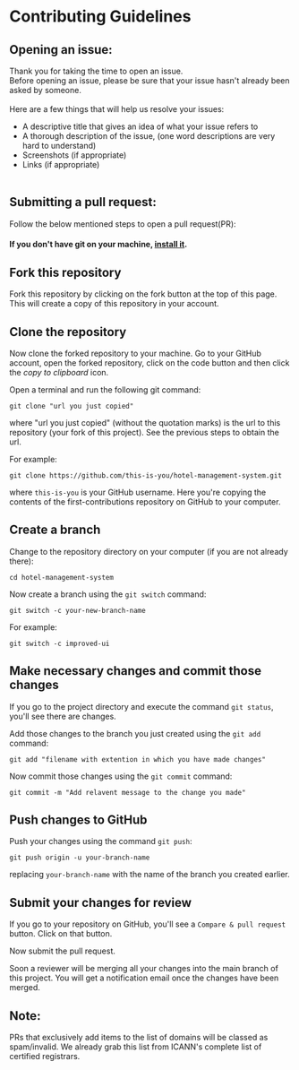 # Contributing Guidelines

## Opening an issue:

Thank you for taking the time to open an issue.
<br>
Before opening an issue, please be sure that your issue hasn't already been asked by someone.
<br><br>
Here are a few things that will help us resolve your issues:

- A descriptive title that gives an idea of what your issue refers to
- A thorough description of the issue, (one word descriptions are very hard to understand)
- Screenshots (if appropriate)
- Links (if appropriate)
  <br><br>

## Submitting a pull request:

Follow the below mentioned steps to open a pull request(PR):

#### If you don't have git on your machine, [install it](https://help.github.com/articles/set-up-git/).

## Fork this repository

Fork this repository by clicking on the fork button at the top of this page.
This will create a copy of this repository in your account.

## Clone the repository

Now clone the forked repository to your machine. Go to your GitHub account, open the forked repository, click on the code button and then click the _copy to clipboard_ icon.

Open a terminal and run the following git command:

```
git clone "url you just copied"
```

where "url you just copied" (without the quotation marks) is the url to this repository (your fork of this project). See the previous steps to obtain the url.

For example:

```
git clone https://github.com/this-is-you/hotel-management-system.git
```

where `this-is-you` is your GitHub username. Here you're copying the contents of the first-contributions repository on GitHub to your computer.

## Create a branch

Change to the repository directory on your computer (if you are not already there):

```
cd hotel-management-system
```

Now create a branch using the `git switch` command:

```
git switch -c your-new-branch-name
```

For example:

```
git switch -c improved-ui
```

## Make necessary changes and commit those changes

If you go to the project directory and execute the command `git status`, you'll see there are changes.

Add those changes to the branch you just created using the `git add` command:

```
git add "filename with extention in which you have made changes"
```

Now commit those changes using the `git commit` command:

```
git commit -m "Add relavent message to the change you made"
```

## Push changes to GitHub

Push your changes using the command `git push`:

```
git push origin -u your-branch-name
```

replacing `your-branch-name` with the name of the branch you created earlier.

## Submit your changes for review

If you go to your repository on GitHub, you'll see a `Compare & pull request` button. Click on that button.

Now submit the pull request.

Soon a reviewer will be merging all your changes into the main branch of this project. You will get a notification email once the changes have been merged.

## Note:

PRs that exclusively add items to the list of domains will be classed as spam/invalid. We already grab this list from ICANN's complete list of certified registrars.  
